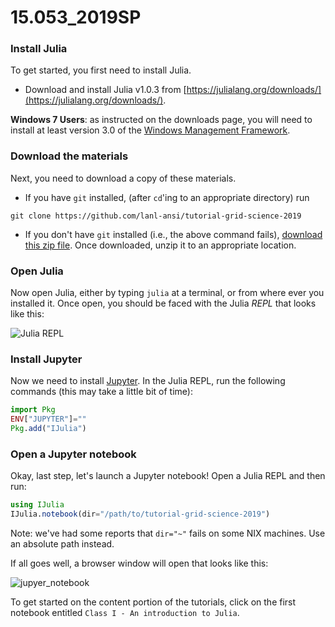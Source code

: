# 15.053_2019SP

### Install Julia

To get started, you first need to install Julia.

 - Download and install Julia v1.0.3 from [https://julialang.org/downloads/](https://julialang.org/downloads/).

**Windows 7 Users**: as instructed on the downloads page, you will need to
install at least version 3.0 of the [Windows Management Framework](https://docs.microsoft.com/en-us/powershell/wmf/overview).

### Download the materials

Next, you need to download a copy of these materials.

 - If you have `git`
installed, (after `cd`'ing to an appropriate directory) run
```
git clone https://github.com/lanl-ansi/tutorial-grid-science-2019
```
 - If you don't have `git` installed (i.e., the above command fails), [download this zip file](https://github.com/lanl-ansi/tutorial-grid-science-2019/archive/master.zip). Once downloaded, unzip it to an appropriate location.

### Open Julia

Now open Julia, either by typing `julia` at a terminal, or from where ever you installed it. Once open, you should be faced with the Julia *REPL* that looks like this:

![Julia REPL](repl.png)

### Install Jupyter

Now we need to install [Jupyter](http://jupyter.org/).
In the Julia REPL, run the following commands (this may take a little bit of time):
```julia
import Pkg
ENV["JUPYTER"]=""
Pkg.add("IJulia")
```

### Open a Jupyter notebook

Okay, last step, let's launch a Jupyter notebook! Open a Julia REPL and then run:
```julia
using IJulia
IJulia.notebook(dir="/path/to/tutorial-grid-science-2019")
```

Note: we've had some reports that `dir="~"` fails on some NIX machines. Use an
absolute path instead.

If all goes well, a browser window will open that looks like this:

![jupyer_notebook](assets/jupyter.png)

To get started on the content portion of the tutorials, click on the first notebook entitled `Class I - An introduction to Julia`.
